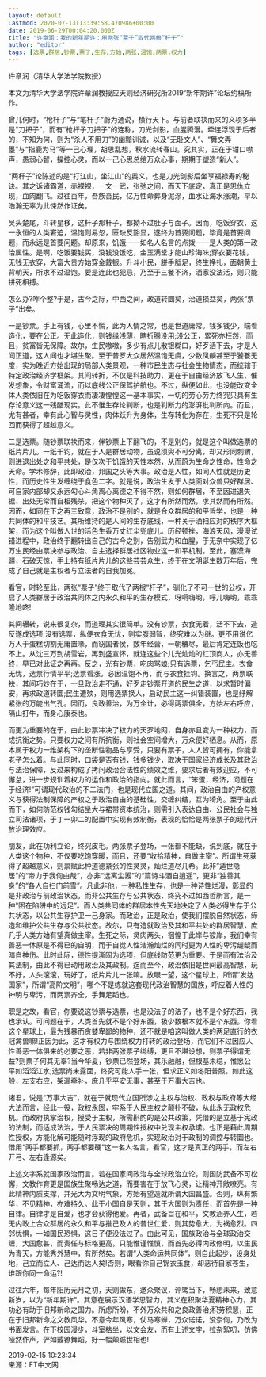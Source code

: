 ```yaml
---
layout: default
Lastmod: 2020-07-13T13:39:58.470986+00:00
date: 2019-06-29T00:04:20.000Z
title: "许章润：我的新年期许：用两张“票子”取代两根“杆子”"
author: "editor"
tags: [选票,群居,钞票,票子,生存,方始,两张,温饱,两票,权力]
---
```


许章润（清华大学法学院教授）

本文为清华大学法学院许章润教授应天则经济研究所2019“新年期许”论坛约稿所作。

曾几何时，“枪杆子”与“笔杆子”蔚为通说，横行天下。与前者联袂而来的义项多半是“刀把子”，而有“枪杆子刀把子”的连称，刀光剑影，血腥腾漫。牵连浮现于后者的，不知为何，则为“杀人不用刀”的幽黯训诫，以及“无耻文人”、“舞文弄墨”与“指鹿为马”等一己心理，胡思乱想，秋水流转春山。究其实，正在于钳口噤声，愚弱心智，操控心灵，而以一己心思总绾万众心事，期期于塑造“新人”。

“两杆子”论陈述的是“打江山，坐江山”的奥义，也是刀光剑影后坐享福禄寿的秘诀。其之诉诸霸道，赤裸裸，一文一武，张弛之间，而天下底定，真正是恩仇立现，血肉翻飞。过往百年，吾族吾民，亿万性命葬身泥涂，血水让海水涨潮，早以浩瀚无辜为此悚然作证矣。

吴头楚尾，斗转星移，这杆子那杆子，都拗不过肚子与面子。因而，吃饭穿衣，这一永恒的人类窘迫，温饱则易忽，匮缺反豁显，遂终为首要问题，毕竟是首要问题，而永远是首要问题。却原来，饥饿——如名人名言的点拨——是人类的第一政治属性。是啊，吃饭要钱买，没钱没饭吃，金玉满堂才能山珍海味;穿衣要花钱，无钱无衣穿，大富大贵方始穿金戴银。升斗小民，胼手胝足，终生挣扎，面朝黄土背朝天，所求不过温饱。要是连此也犯忌，乃至于三餐不济，洒家没法活，则只能拼死相搏。

怎么办?咋个整?于是，古今之际，中西之间，政道转圜矣，治道损益矣，两张“票子”出矣。

一是钞票。手上有钱，心里不慌，此为人情之常，也是世道庸常。钱多钱少，端看造化，要在公正。无此造化，则钱缘浅薄，瞎折腾没用;没公正，累死亦枉然，而且，贫富皆无保障。故尔，生民嗷嗷，多少有点儿散银糊口，好歹活下去，才是人间正道，这人间也才堪生聚。至于普罗大众居然温饱无虞，少数凤麟甚至于饕餮无度，实为晚近方始出现的局部人类景观，一种市民生态与社会生物情态，而统辖于特定政治经济学框架。其间转折，不仅是科技助力，更在于自由经济放飞人生，催发想象，令财富涌流，而以底线公正保驾护航也。不过，纵便如此，也没能改变全体人类依旧在为吃饭穿衣而凄凄惶惶这一基本事实，一切的劳心劳力终究只具有生存论意义这一残酷现实。此不惟生存论判断，也是判断力的澎湃批判所向。而且，尤有甚者，幸有此心智与灵性，肉体跃升为身体，生存转化为存在，生死不只是轮回而获得了超越意义。

二是选票。随钞票联袂而来，伴钞票上下翻飞的，不是别的，就是这个叫做选票的纸片片儿。一纸千钧，就在于人是群居动物，虽说须臾不可分离，却又形同刺猬，则进退出处之和平共处，是仅次于饥饿的天性本然，从而蔚为生命之性命，性命之天命。学术修辞，此即政治，邦国之头等大事。政治是人性，如同人性就是历史性，而历史性生发缠绕于食色二字。就是说，政治生发于人类面对众兽只好群居、可自家内部却又永远勾心斗角离心离德之不得不然，则如何群居，不至因进退失据、出处无常而自相残杀，把这个物种灭了，这才有所然而然，求其然而有所然。因而，如同在下之再三致意，政治不是别的，就是合众群居的和平哲学，也是一种共同体的和平技艺。其所维持的是人间的生存底线，一种关于洒扫应对的秩序大框架，而为这个叫做人世的活色生香万丈红尘兜底儿。历经顿挫，海浪天风，漫漫试错进程中，政治终于翻转出自己的古今之别，告别武力和血腥，于无奈中实现了亿万生民经由票决参与政治、自主选择群居社区物业这一和平机制。至此，塞漠海疆，石破天惊，手上持有纸片片儿的这些芸芸众生，终于在文明诞生数万年后，完成了自己就是主权者与立法者的自我加冕。

看官，时轮至此，两张“票子”终于取代了两根“杆子”，驯化了不可一世的公权，开启了人类群居于政治共同体之内永久和平的生存模式，呀嗬嗨哟，呼儿嗨哟，乖乖隆地咚!

其间辗转，说来很复杂，而道理其实很简单。没有钞票，衣食无着，活不下去，造反遂成选项;没有选票，纵便衣食无忧，则实腹弱智，终究难以为继。更不用说亿万人于蛋糕切割无庸置喙，而窃国者侯，数年经营，一朝糟尽，最后肯定连饭也吃不上。从沈三万到胡雪岩，再到盛宣怀，就连这些个儿光灿灿的红顶商人，亦无善终，早已对此证之再再。反之，光有钞票，吃肉骂娘;只有选票，乞丐民主。衣食无忧，选票行情平平;选票看涨，必因温饱不再，而与衣食挂钩。换言之，两票联袂，其间巧妙在于，一旦政治走不通，好歹走钞票开道的民生之道，以求暂时偏安，再求政道转圜;民生遭殃，则用选票换人，启动民主这一纠错装置，也是纾解紧张的万能出气孔。因而，良政善治，为万全计，必得两票俱全，方始左右呼应，隔山打牛，而身心康泰也。

而更为重要的在于，由此钞票冲决了权力的天罗地网，自身亦且变为一种权力，而成抗衡之势。只要权力之间有所抗衡，则社会空间增大，万众便好栖息。从而，原本属于权力一维架构下的垄断性物品与享受，只要有票子，人人皆可拥有，你能拿老子怎么着。与此同时，口袋是否有钱，钱多钱少，取决于国家经济成长及其政治与法治保障，反过来构成了拷问政治合法性的绩效之维，要求后者有效迎应，不可懈怠，进一步规训着权力的运作和政治的指向。就此而言，“笨蛋，经济，问题在于经济!”可谓现代政治的不二法门，也是现代立国之道。其间，政治自由的产权意义与获得法制保障的产权之于政治自由的基础性，交缠纠结，互为犄角。至于由此而下，如何防范权钱勾结坐大与裙带资本统治，则需引入表达自由、公民社会与独立司法诸项，于丁一卯二的配置中实现有效制衡，表现的恰恰是两张票子的现代开放治理效应。

朋友，此在功利立论，终究皮毛。两张票子登场，一张都不能缺，说到底，就在于人类这个物种，不仅要吃饱穿暖，而且，还要“收拾精神，自做主宰”。所谓生死获得了超越意义，则禀赋此种道德紧张的性灵灵，灿烂道尽几希。此非“遁世隐居”的“帝力于我何由哉”，亦非“远离尘嚣”的“篇诗斗酒自逍遥”，更非“独善其身”的“各人自扫门前雪”。凡此非他，一种私性生存，也是一种诗性烂漫，彰显的是非政治与前政治状态，而非公共生存与公共状态，终究不过如西哲所言，是一种“困在陷阱中的远足”。而人类共同体的群居本性先天地决定了人类必得生存于公共状态，以公共生存护卫一己身家。而政治，正是政治，使我们摆脱自然状态，缔造和维护公共生存与公共状态。故尔，只有造就政治及其和平共处的群居智慧，庶几乎人类方始有望真做主宰。生死之际，灵肉两头，徊惶于此岸与彼岸，我们幸有善恶一体原是不得已的自明，而于自觉人性浩瀚灿烂的同时更为人性的卑污龌龊而暗自神伤。此时此际，德性提澌固为选项，但底线防范更为重要。于是而有法治及其法制，由此不得已动用政治及其政制。迄而至今，政治依旧是世间最高智慧，玩不好，人头滚滚，玩好了，纸片片儿一张嘛。放眼一望，这个星球上，所谓“发达国家”，所谓“高阶文明”，哪个不是练就这套现代政治智慧的国族，呼应着人性的神明与卑污，而两票齐全，手舞足蹈也。

职是之故，看官，你要说这钞票与选票，也是没法子的法子，也不是个好东西，我也承认。可问题在于，人类首先就不是个好东西，极少数根本就不是个东西。你看这个星球上，最为残暴而贪婪卑鄙的物种，还不就是咱这叫做人类的两足直行的衣冠禽兽嘛!正因为此，这才有权力与围绕权力打转的政治登场，而它们不过因应人性善恶一体俱来的必要之恶，若非两张票子绑缚，更且不堪设想，则票子得谓无益?则票子何其无辜?当今华夏，钞票已然登场，其乐融融，但根基未稳，惟愿公平如滔滔江水;选票尚未露面，终究可能人手一张，但求正义如冬阳普照。如此这般，左支右应，架漏牵补，庶几乎平安无事，甚至于万事大吉也。

诸君，说是“万事大吉”，就在于就现代立国所涉之主权与治权、政权与政府等大经大法而言，经此一役，政权永固，牢系于人民主权之颠扑不破，从此永无政权危机。而政府执掌治权，授受于主权，所需斟酌的是公共政策，凭借的是立基于宪政的法制，而适成法治，于人民票决的周期性授权中兑现主权承诺。也正是藉此周期性授权，方能化解可能随时浮现的政府危机，实现政治对于政制的调控与转圜也。借用“两手都要抓，两手都要硬”这一名人名言，看官，这才是真正的两手，而左右开弓、左右逢源矣。

上述文字系就国家政治而言。若在国家间政治与全球政治立论，则国防武备不可松懈，文教作育更是国族生聚畅达之道，而要害在于放飞心灵，让精神开敞嘹亮。有此精神内质支撑，并光大为文明气象，方始有望造就所谓大国昌盛。否则，纵有繁华，不见精神，亦难持久。此于小国自是天则，其于大国则为责任，而首先是一种自律。自律才是自爱，也才会获得他爱。再者，武备旨在和平，文教涵养人生，若无内政上合众群居的永久和平与推己及人的普世仁爱，则其势愈大，为祸愈烈。四邻忧惧，一如国民恐惧，这日子便没法过了。由此可见，国族政治与全球政治交缠，大国愈甚，而责任与标格更高，只能惟谨惟慎，而首先必得内政修明，以生民为青天，方能秀外慧中，有所然矣。若谓“人类命运共同体”，则自此起步，设身处地，己立而立人、己达而达人矣!否则，眼看你自己锦衣玉食，却恶待自家苍生，谁跟你同一命运?!

过往六年，每年阳历元月之初，天则做东，邀众聚议，评骘当下，畅想未来，致意新岁，以为“新年期许”。其意在展示汉语学思智力，其义在积聚华夏精神心力，其功必有助于旧邦新命之国力。所虑所盼，不外万众共和之良政善治;积劳积慧，正在于旧邦新命之文教风华。不意今年风寒，仗马寒蝉，万众诺诺，没奈何，乃改为书面发言。在下校园漫步，斗室枯坐，以文会友，而有上述文字，拉杂絮叨，仿佛哑然作声，俨如戴镣舞蹈，好一幅颠踬世相也!

2019-02-15 10:23:34  
来源：FT中文网

